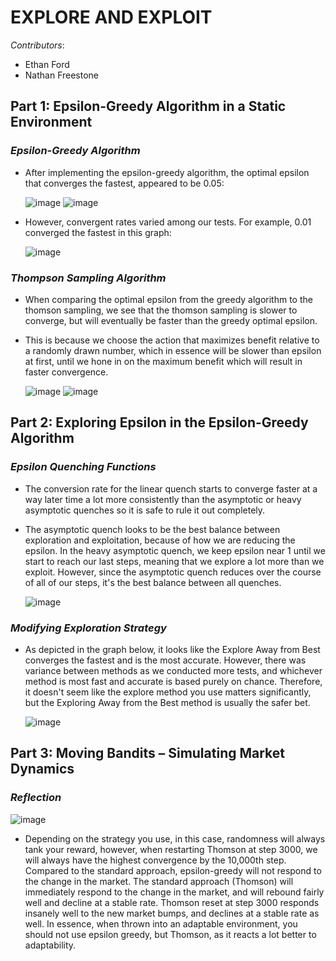 # **EXPLORE AND EXPLOIT**

*Contributors*:
* Ethan Ford
* Nathan Freestone

## **Part 1: Epsilon-Greedy Algorithm in a Static Environment**

### *Epsilon-Greedy Algorithm*
* After implementing the epsilon-greedy algorithm, the optimal epsilon that converges the fastest, appeared to be 0.05:
  
  ![image](https://github.com/user-attachments/assets/778d920a-0ecc-454a-9019-b13387bb6e86)
  ![image](https://github.com/user-attachments/assets/f24521eb-5b9c-4c9d-9e0b-427f34e048c1)
  
* However, convergent rates varied among our tests. For example, 0.01 converged the fastest in this graph:

  ![image](https://github.com/user-attachments/assets/0d788b80-9de8-4f14-a35f-3dd41956b41b)

### *Thompson Sampling Algorithm*
* When comparing the optimal epsilon from the greedy algorithm to the thomson sampling, we see that the thomson sampling is slower to converge, but will eventually be faster than the greedy optimal epsilon.
* This is because we choose the action that maximizes benefit relative to a randomly drawn number, which in essence will be slower than epsilon at first, until we hone in on the maximum benefit which will result in faster convergence.

  ![image](https://github.com/user-attachments/assets/14c90d53-64cc-46fa-8c72-97f1baa935cf)
  ![image](https://github.com/user-attachments/assets/b3b42834-e5f4-431f-bfa5-f938fb3eab69)


## **Part 2: Exploring Epsilon in the Epsilon-Greedy Algorithm**

### *Epsilon Quenching Functions*

* The conversion rate for the linear quench starts to converge faster at a way later time a lot more consistently than the asymptotic or heavy asymptotic quenches so it is safe to rule it out completely.
* The asymptotic quench looks to be the best balance between exploration and exploitation, because of how we are reducing the epsilon. In the heavy asymptotic quench, we keep epsilon near 1 until we start to reach our last steps, meaning that we explore a lot more than we exploit. However, since the asymptotic quench reduces over the course of all of our steps, it's the best balance between all quenches.
  
  ![image](https://github.com/user-attachments/assets/abdc0ebb-bd37-4762-a748-3ce48cb781a8)

### *Modifying Exploration Strategy*

* As depicted in the graph below, it looks like the Explore Away from Best converges the fastest and is the most accurate. However, there was variance between methods as we conducted more tests, and whichever method is most fast and accurate is based purely on chance. Therefore, it doesn't seem like the explore method you use matters significantly, but the Exploring Away from the Best method is usually the safer bet.
  
  ![image](https://github.com/user-attachments/assets/aad09e01-b372-4d48-a3ba-b68170031bbf)


## **Part 3: Moving Bandits – Simulating Market Dynamics**

### *Reflection*

  ![image](https://github.com/user-attachments/assets/682487be-e311-40d6-8d3f-31fa7b760dfa)


* Depending on the strategy you use, in this case, randomness will always tank your reward, however, when restarting Thomson at step 3000, we will always have the highest convergence by the 10,000th step. Compared to the standard approach, epsilon-greedy will not respond to the change in the market. The standard approach (Thomson) will immediately respond to the change in the market, and will rebound fairly well and decline at a stable rate. Thomson reset at step 3000 responds insanely well to the new market bumps, and declines at a stable rate as well. In essence, when thrown into an adaptable environment, you should not use epsilon greedy, but Thomson, as it reacts a lot better to adaptability.
